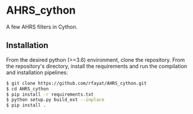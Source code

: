 # AHRS_cython
A few AHRS filters in Cython.

## Installation
From the desired python (>=3.6) environment, clone the repository. From the repository's directory, install the requirements and run the compilation and installation pipelines:
```bash
$ git clone https://github.com/rfayat/AHRS_cython.git
$ cd AHRS_cython
$ pip install -r requirements.txt
$ python setup.py build_ext --inplace
$ pip install .
```
